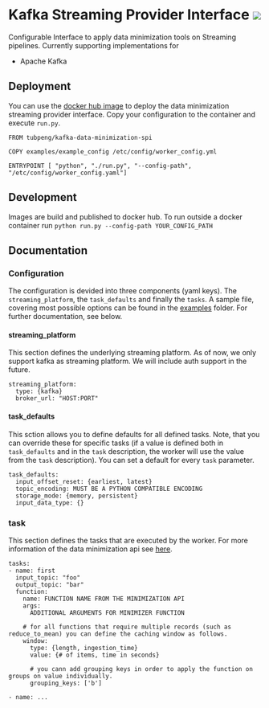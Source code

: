 # Kafka Streaming Provider Interface ![](https://github.com/peng-data-minimization/kafka-spi/workflows/Docker%20Image%20CI/badge.svg)

Configurable Interface to apply data minimization tools on Streaming pipelines. Currently supporting implementations for 
* Apache Kafka

## Deployment
You can use the [docker hub image](https://hub.docker.com/repository/docker/tubpeng/kafka-data-minimization-spi) to deploy the data minimization streaming provider interface. 
Copy your configuration to the container and execute `run.py`. 
```
FROM tubpeng/kafka-data-minimization-spi

COPY examples/example_config /etc/config/worker_config.yml

ENTRYPOINT [ "python", "./run.py", "--config-path", "/etc/config/worker_config.yaml"]

```

## Development
Images are build and published to docker hub.
To run outside a docker container run `python run.py --config-path YOUR_CONFIG_PATH`

## Documentation

### Configuration
The configuration is devided into three components (yaml keys). The `streaming_platform`, the `task_defaults` and finally the `tasks`. 
A sample file, covering most possible options can be found in the [examples](/examples) folder. For further documentation, see below.
#### streaming_platform
This section defines the underlying streaming platform. As of now, we only support kafka as streaming platform. We will include auth support in the future.
```
streaming_platform:
  type: {kafka}
  broker_url: "HOST:PORT"
```

#### task_defaults
This sction allows you to define defaults for all defined tasks. Note, that you can override these for specific tasks (if a value is defined both in `task_defaults` and in the `task` description, the worker will use the value from the `task` description). You can set a default for every `task` parameter.
```
task_defaults:
  input_offset_reset: {earliest, latest}
  topic_encoding: MUST BE A PYTHON COMPATIBLE ENCODING
  storage_mode: {memory, persistent}
  input_data_type: {}

```

### task
This section defines the tasks that are executed by the worker. 
For more information of the data minimization api see [here](https://github.com/peng-data-minimization/minimizer).

```
tasks:
- name: first
  input_topic: "foo"
  output_topic: "bar"
  function:
    name: FUNCTION NAME FROM THE MINIMIZATION API
    args:
      ADDITIONAL ARGUMENTS FOR MINIMIZER FUNCTION

    # for all functions that require multiple records (such as reduce_to_mean) you can define the caching window as follows.
    window:
      type: {length, ingestion_time}
      value: {# of items, time in seconds}
      
      # you cann add grouping keys in order to apply the function on groups on value individually.
      grouping_keys: ['b']

- name: ...
```
